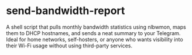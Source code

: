 # send-bandwidth-report
 A shell script that pulls monthly bandwidth statistics using nlbwmon, maps them to DHCP hostnames, and sends a neat summary to your Telegram. Ideal for home networks, self-hosters, or anyone who wants visibility into their Wi-Fi usage without using third-party services.
